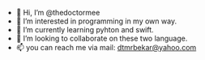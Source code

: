 - 👋 Hi, I’m @thedoctormee
- 👀 I’m interested in programming in my own way.
- 🌱 I’m currently learning pyhton and swift.
- 💞️ I’m looking to collaborate on these two language.
- 📫 you can reach me via mail: dtmrbekar@yahoo.com

<!---
thedoctormee/thedoctormee is a ✨ special ✨ repository because its `README.md` (this file) appears on your GitHub profile.
You can click the Preview link to take a look at your changes.
--->

